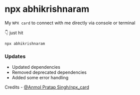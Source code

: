 # npx abhikrishnaram
My `NPX card` to connect with me directly via console or terminal

👇 just hit 
```bash
npx abhikrishnaram
```

### Updates
- Updated dependencies
- Removed deprecated dependencies
- Added some error handling

Credits - [@Anmol Pratap Singh/npx_card](https://github.com/anmol098/npx_card)